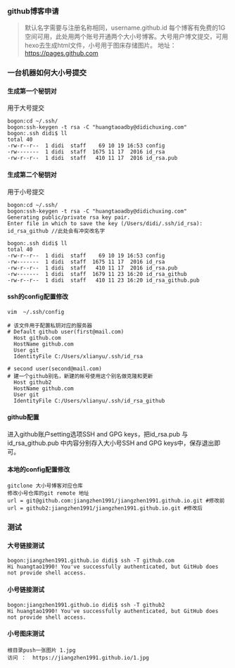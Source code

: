 ### github博客申请
>默认名字需要与注册名称相同，username.github.id 每个博客有免费的1G空间可用，此处用两个账号开通两个大小号博客。大号用户博文提交，可用hexo去生成html文件，小号用于图床存储图片。
>地址：https://pages.github.com

### 一台机器如何大小号提交
#### 生成第一个秘钥对
用于大号提交
```
bogon:cd ~/.ssh/
bogon:ssh-keygen -t rsa -C "huangtaoadby@didichuxing.com"
bogon:.ssh didi$ ll
total 40
-rw-r--r--  1 didi  staff    69 10 19 16:53 config
-rw-------  1 didi  staff  1675 11 17  2016 id_rsa
-rw-r--r--  1 didi  staff   410 11 17  2016 id_rsa.pub
```
#### 生成第二个秘钥对
用于小号提交
```
bogon:cd ~/.ssh/
bogon:ssh-keygen -t rsa -C "huangtaoadby@didichuxing.com"
Generating public/private rsa key pair.
Enter file in which to save the key (/Users/didi/.ssh/id_rsa): id_rsa_github //此处会有冲突改名字

bogon:.ssh didi$ ll
total 40
-rw-r--r--  1 didi  staff    69 10 19 16:53 config
-rw-------  1 didi  staff  1675 11 17  2016 id_rsa
-rw-r--r--  1 didi  staff   410 11 17  2016 id_rsa.pub
-rw-------  1 didi  staff  1679 11 23 16:20 id_rsa_github
-rw-r--r--  1 didi  staff   410 11 23 16:20 id_rsa_github.pub
```
#### ssh的config配置修改
```
vim  ~/.ssh/config

# 该文件用于配置私钥对应的服务器
# Default github user(first@mail.com)
  Host github.com
  HostName github.com
  User git
  IdentityFile C:/Users/xlianyu/.ssh/id_rsa

# second user(second@mail.com)
# 建一个github别名，新建的帐号使用这个别名做克隆和更新
  Host github2
  HostName github.com
  User git
  IdentityFile C:/Users/xlianyu/.ssh/id_rsa_github
```

#### github配置
进入github账户setting选项SSH and GPG keys，把id_rsa.pub 与 id_rsa_github.pub 中内容分别存入大小号SSH and GPG keys中，保存退出即可。
#### 

#### 本地的config配置修改
```
gitclone 大小号博客对应仓库
修改小号仓库的git remote 地址
url = git@github.com:jiangzhen1991/jiangzhen1991.github.io.git #修改前
url = github2:jiangzhen1991/jiangzhen1991.github.io.git #修改后
```
### 测试
#### 大号链接测试
```
bogon:jiangzhen1991.github.io didi$ ssh -T github.com
Hi huangtao1990! You've successfully authenticated, but GitHub does not provide shell access.
```
#### 小号链接测试
```
bogon:jiangzhen1991.github.io didi$ ssh -T github2
Hi huangtao1990! You've successfully authenticated, but GitHub does not provide shell access.
```
#### 小号图床测试
```
根目录push一张图片 1.jpg 
访问 ：  https://jiangzhen1991.github.io/1.jpg

```
